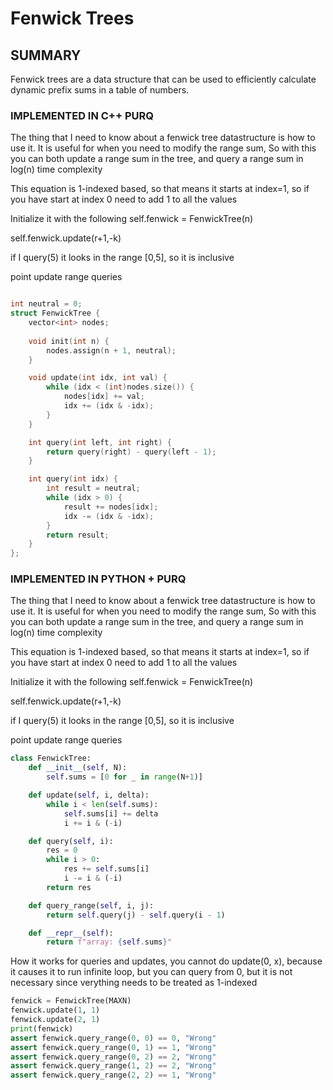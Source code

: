 # Fenwick Trees

## SUMMARY

Fenwick trees are a data structure that can be used to efficiently calculate dynamic prefix sums in a table of numbers.

### IMPLEMENTED IN C++ PURQ

The thing that I need to know about a fenwick tree datastructure is how to use it. It is useful for when you need to 
modify the range sum,  So with this you can both update a range sum in the tree, and query a range sum in log(n) time complexity

This equation is 1-indexed based, so that means it starts at index=1, so if you have start at index 0 need to add 1 to all the values

Initialize it with the following
self.fenwick = FenwickTree(n)

self.fenwick.update(r+1,-k)

if I query(5) it looks in the range [0,5], so it is inclusive

point update range queries

```cpp

int neutral = 0;
struct FenwickTree {
    vector<int> nodes;
    
    void init(int n) {
        nodes.assign(n + 1, neutral);
    }

    void update(int idx, int val) {
        while (idx < (int)nodes.size()) {
            nodes[idx] += val;
            idx += (idx & -idx);
        }
    }

    int query(int left, int right) {
        return query(right) - query(left - 1);
    }

    int query(int idx) {
        int result = neutral;
        while (idx > 0) {
            result += nodes[idx];
            idx -= (idx & -idx);
        }
        return result;
    }
};
```

### IMPLEMENTED IN PYTHON + PURQ

The thing that I need to know about a fenwick tree datastructure is how to use it. It is useful for when you need to 
modify the range sum,  So with this you can both update a range sum in the tree, and query a range sum in log(n) time complexity

This equation is 1-indexed based, so that means it starts at index=1, so if you have start at index 0 need to add 1 to all the values

Initialize it with the following
self.fenwick = FenwickTree(n)

self.fenwick.update(r+1,-k)

if I query(5) it looks in the range [0,5], so it is inclusive

point update range queries

```py
class FenwickTree:
    def __init__(self, N):
        self.sums = [0 for _ in range(N+1)]

    def update(self, i, delta):
        while i < len(self.sums):
            self.sums[i] += delta
            i += i & (-i)

    def query(self, i):
        res = 0
        while i > 0:
            res += self.sums[i]
            i -= i & (-i)
        return res

    def query_range(self, i, j):
        return self.query(j) - self.query(i - 1)

    def __repr__(self):
        return f"array: {self.sums}"
```

How it works for queries and updates,  you cannot do update(0, x), because it causes it to run infinite loop, but you can query from 0, but it is not necessary since verything needs to be treated as 1-indexed

```py
fenwick = FenwickTree(MAXN)
fenwick.update(1, 1)
fenwick.update(2, 1)
print(fenwick)
assert fenwick.query_range(0, 0) == 0, "Wrong"
assert fenwick.query_range(0, 1) == 1, "Wrong"
assert fenwick.query_range(0, 2) == 2, "Wrong"
assert fenwick.query_range(1, 2) == 2, "Wrong"
assert fenwick.query_range(2, 2) == 1, "Wrong"
```

